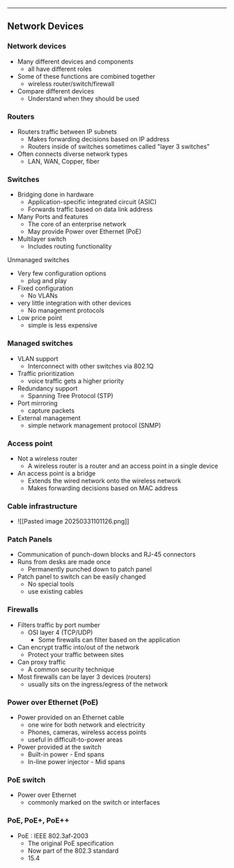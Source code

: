 
---
## Network Devices
### Network devices
- Many different devices and components
	- all have different roles
- Some of these functions are combined together
	- wireless router/switch/firewall
- Compare different devices
	- Understand when they should be used

### Routers
- Routers traffic between IP subnets
	- Makes forwarding decisions based on IP address
	- Routers inside of switches sometimes called "layer 3 switches"
- Often connects diverse network types
	- LAN, WAN, Copper, fiber

### Switches
- Bridging done in hardware
	- Application-specific integrated circuit (ASIC)
	- Forwards traffic based on data link address
- Many Ports and features
	- The core of an enterprise network
	- May provide Power over Ethernet (PoE)
- Multilayer switch
	- Includes routing functionality

Unmanaged switches
- Very few configuration options
	- plug and play
- Fixed configuration
	- No VLANs
- very little integration with other devices
	- No management protocols
- Low price point
	- simple is less expensive

### Managed switches
- VLAN support
	- Interconnect with other switches via 802.1Q
- Traffic prioritization
	- voice traffic gets a higher priority
- Redundancy support 
	- Spanning Tree Protocol (STP)
- Port mirroring
	- capture packets
- External management
	- simple network management protocol (SNMP)

### Access point
- Not a wireless router
	- A wireless router is a router and an access point in a single device
- An access point is a bridge
	- Extends the wired network onto the wireless network
	- Makes forwarding decisions based on MAC address

### Cable infrastructure
- ![[Pasted image 20250331101126.png]]

### Patch Panels
- Communication of punch-down blocks and RJ-45 connectors
- Runs from desks are made once
	- Permanently punched down to patch panel
- Patch panel to switch can be easily changed
	- No special tools 
	- use existing cables

### Firewalls
- Filters traffic by port number
	- OSI layer 4 (TCP/UDP)
		- Some firewalls can filter based on the application
- Can encrypt traffic into/out of the network
	- Protect your traffic between sites
- Can proxy traffic
	- A common security technique
- Most firewalls can be layer 3 devices (routers)
	- usually sits on the ingress/egress of the network

### Power over Ethernet (PoE)
- Power provided on an Ethernet cable
	- one wire for both network and electricity
	- Phones, cameras, wireless access points
	- useful in difficult-to-power areas
- Power provided at the switch
	- Built-in power - End spans
	- In-line power injector - Mid spans

### PoE switch
- Power over Ethernet
	- commonly marked on the switch or interfaces

### PoE, PoE+, PoE++
- PoE : IEEE 802.3af-2003
	- The original PoE specification
	- Now part of the 802.3 standard
	- 15.4